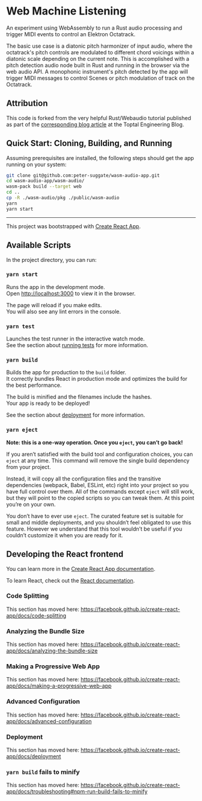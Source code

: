 # Web Machine Listening
An experiment using WebAssembly to run a Rust audio processing and trigger MIDI events to control an Elektron Octatrack.


The basic use case is a diatonic pitch harmonizer of input audio, where the octatrack's pitch controls are modulated to different chord voicings within a diatonic scale depending on the current note. This is accomplished with a pitch detection audio node built in Rust and running in the browser via the web audio API. A monophonic instrument's pitch detected by the app will trigger MIDI messages to control Scenes or pitch modulation of track on the Octatrack.

## Attribution 
This code is forked from the very helpful Rust/Webaudio tutorial published as part of the [corresponding blog article](https://www.toptal.com/webassembly/webassembly-rust-tutorial-web-audio) at the Toptal Engineering Blog.


## Quick Start: Cloning, Building, and Running

Assuming prerequisites are installed, the following steps should get the app running on your system:

``` sh
git clone git@github.com:peter-suggate/wasm-audio-app.git
cd wasm-audio-app/wasm-audio/
wasm-pack build --target web
cd ..
cp -R ./wasm-audio/pkg ./public/wasm-audio
yarn
yarn start
```

* * *

This project was bootstrapped with [Create React App](https://github.com/facebook/create-react-app).

## Available Scripts

In the project directory, you can run:

### `yarn start`

Runs the app in the development mode.<br />
Open [http://localhost:3000](http://localhost:3000) to view it in the browser.

The page will reload if you make edits.<br />
You will also see any lint errors in the console.

### `yarn test`

Launches the test runner in the interactive watch mode.<br />
See the section about [running tests](https://facebook.github.io/create-react-app/docs/running-tests) for more information.

### `yarn build`

Builds the app for production to the `build` folder.<br />
It correctly bundles React in production mode and optimizes the build for the best performance.

The build is minified and the filenames include the hashes.<br />
Your app is ready to be deployed!

See the section about [deployment](https://facebook.github.io/create-react-app/docs/deployment) for more information.

### `yarn eject`

**Note: this is a one-way operation. Once you `eject`, you can’t go back!**

If you aren’t satisfied with the build tool and configuration choices, you can `eject` at any time. This command will remove the single build dependency from your project.

Instead, it will copy all the configuration files and the transitive dependencies (webpack, Babel, ESLint, etc) right into your project so you have full control over them. All of the commands except `eject` will still work, but they will point to the copied scripts so you can tweak them. At this point you’re on your own.

You don’t have to ever use `eject`. The curated feature set is suitable for small and middle deployments, and you shouldn’t feel obligated to use this feature. However we understand that this tool wouldn’t be useful if you couldn’t customize it when you are ready for it.

## Developing the React frontend

You can learn more in the [Create React App documentation](https://facebook.github.io/create-react-app/docs/getting-started).

To learn React, check out the [React documentation](https://reactjs.org/).

### Code Splitting

This section has moved here: https://facebook.github.io/create-react-app/docs/code-splitting

### Analyzing the Bundle Size

This section has moved here: https://facebook.github.io/create-react-app/docs/analyzing-the-bundle-size

### Making a Progressive Web App

This section has moved here: https://facebook.github.io/create-react-app/docs/making-a-progressive-web-app

### Advanced Configuration

This section has moved here: https://facebook.github.io/create-react-app/docs/advanced-configuration

### Deployment

This section has moved here: https://facebook.github.io/create-react-app/docs/deployment

### `yarn build` fails to minify

This section has moved here: https://facebook.github.io/create-react-app/docs/troubleshooting#npm-run-build-fails-to-minify
